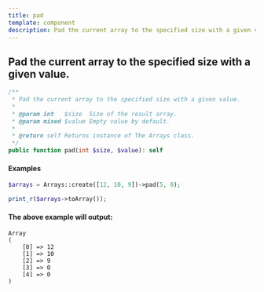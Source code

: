 ```yaml
---
title: pad
template: component
description: Pad the current array to the specified size with a given value.
---
```


<h2 class="font-normal text-lg">
Pad the current array to the specified size with a given value.
</h2>

```php
/**
 * Pad the current array to the specified size with a given value.
 *
 * @param int   $size  Size of the result array.
 * @param mixed $value Empty value by default.
 *
 * @return self Returns instance of The Arrays class.
 */
public function pad(int $size, $value): self
```

#### Examples

```php
$arrays = Arrays::create([12, 10, 9])->pad(5, 0);

print_r($arrays->toArray());
```

#### The above example will output:

```text
Array
(
    [0] => 12
    [1] => 10
    [2] => 9
    [3] => 0
    [4] => 0
)
```
